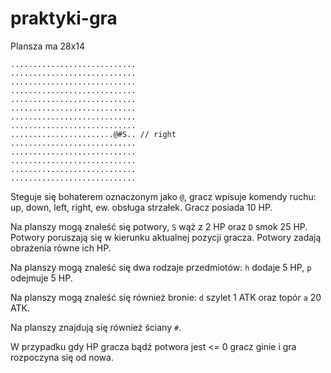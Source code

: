 # praktyki-gra

Plansza ma 28x14
```
............................
............................
............................
............................
............................
............................
............................
............................
.......................@#S.. // right
............................
............................
............................
............................
............................
```

Steguje się bohaterem oznaczonym jako `@`, gracz wpisuje komendy ruchu: up, down, left, right, ew. obsługa strzałek. Gracz posiada 10 HP.

Na planszy mogą znaleść się potwory, `S` wąż z 2 HP oraz `D` smok 25 HP. Potwory poruszają się w kierunku aktualnej pozycji gracza. Potwory zadają obrażenia równe ich HP.

Na planszy mogą znaleść się dwa rodzaje przedmiotów: `h` dodaje 5 HP, `p` odejmuje 5 HP.

Na planszy mogą znaleść się również bronie: `d` szylet 1 ATK oraz topór `a` 20 ATK.

Na planszy znajdują się również ściany `#`.

W przypadku gdy HP gracza bądź potwora jest <= 0 gracz ginie i gra rozpoczyna się od nowa.
